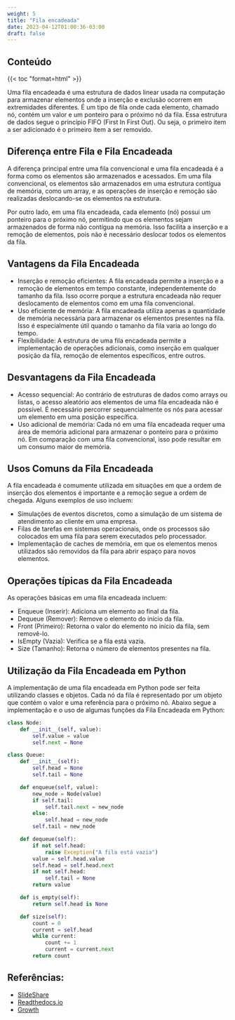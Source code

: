 ```yaml
---
weight: 5
title: "Fila encadeada"
date: 2023-04-12T01:00:36-03:00
draft: false
---
```

<!--    Documentação - Fila
Grupo:      Hugo Leonardo Viana
            Jairo Pedro Santana
            Mateus Borges e Guimarães
            Willy Brener Alves Oliveira-->
<h2> Conteúdo </h2>
{{< toc "format=html" >}}


Uma fila encadeada é uma estrutura de dados linear usada na computação para armazenar elementos onde a inserção e exclusão ocorrem em extremidades diferentes. É um tipo de fila onde cada elemento, chamado nó, contém um valor e um ponteiro para o próximo nó da fila. Essa estrutura de dados segue o princípio FIFO (First In First Out). Ou seja, o primeiro item a ser adicionado é o primeiro item a ser removido.

## Diferença entre Fila e Fila Encadeada

A diferença principal entre uma fila convencional e uma fila encadeada é a forma como os elementos são armazenados e acessados. Em uma fila convencional, os elementos são armazenados em uma estrutura contígua de memória, como um array, e as operações de inserção e remoção são realizadas deslocando-se os elementos na estrutura.

Por outro lado, em uma fila encadeada, cada elemento (nó) possui um ponteiro para o próximo nó, permitindo que os elementos sejam armazenados de forma não contígua na memória. Isso facilita a inserção e a remoção de elementos, pois não é necessário deslocar todos os elementos da fila.

## Vantagens da Fila Encadeada

- Inserção e remoção eficientes: A fila encadeada permite a inserção e a remoção de elementos em tempo constante, independentemente do tamanho da fila. Isso ocorre porque a estrutura encadeada não requer deslocamento de elementos como em uma fila convencional.
- Uso eficiente de memória: A fila encadeada utiliza apenas a quantidade de memória necessária para armazenar os elementos presentes na fila. Isso é especialmente útil quando o tamanho da fila varia ao longo do tempo.
- Flexibilidade: A estrutura de uma fila encadeada permite a implementação de operações adicionais, como inserção em qualquer posição da fila, remoção de elementos específicos, entre outros.

## Desvantagens da Fila Encadeada

- Acesso sequencial: Ao contrário de estruturas de dados como arrays ou listas, o acesso aleatório aos elementos de uma fila encadeada não é possível. É necessário percorrer sequencialmente os nós para acessar um elemento em uma posição específica.
- Uso adicional de memória: Cada nó em uma fila encadeada requer uma área de memória adicional para armazenar o ponteiro para o próximo nó. Em comparação com uma fila convencional, isso pode resultar em um consumo maior de memória.

## Usos Comuns da Fila Encadeada

A fila encadeada é comumente utilizada em situações em que a ordem de inserção dos elementos é importante e a remoção segue a ordem de chegada. Alguns exemplos de uso incluem:

- Simulações de eventos discretos, como a simulação de um sistema de atendimento ao cliente em uma empresa.
- Filas de tarefas em sistemas operacionais, onde os processos são colocados em uma fila para serem executados pelo processador.
- Implementação de caches de memória, em que os elementos menos utilizados são removidos da fila para abrir espaço para novos elementos.

## Operações típicas da Fila Encadeada

As operações básicas em uma fila encadeada incluem:

- Enqueue (Inserir): Adiciona um elemento ao final da fila.
- Dequeue (Remover): Remove o elemento do início da fila.
- Front (Primeiro): Retorna o valor do elemento no início da fila, sem removê-lo.
- IsEmpty (Vazia): Verifica se a fila está vazia.
- Size (Tamanho): Retorna o número de elementos presentes na fila.

## Utilização da Fila Encadeada em Python

A implementação de uma fila encadeada em Python pode ser feita utilizando classes e objetos. Cada nó da fila é representado por um objeto que contém o valor e uma referência para o próximo nó. Abaixo segue a implementação e o uso de algumas funções da Fila Encadeada em Python:

```python
class Node:
    def __init__(self, value):
        self.value = value
        self.next = None

class Queue:
    def __init__(self):
        self.head = None
        self.tail = None

    def enqueue(self, value):
        new_node = Node(value)
        if self.tail:
            self.tail.next = new_node
        else:
            self.head = new_node
        self.tail = new_node

    def dequeue(self):
        if not self.head:
            raise Exception("A fila está vazia")
        value = self.head.value
        self.head = self.head.next
        if not self.head:
            self.tail = None
        return value

    def is_empty(self):
        return self.head is None

    def size(self):
        count = 0
        current = self.head
        while current:
            count += 1
            current = current.next
        return count
```

## Referências:

- [SlideShare](https://pt.slideshare.net/FabianaLorenzi1/filas-encadeadas)
- [Readthedocs.io](https://aprendacompy.readthedocs.io/pt/latest/capitulo_19.html)
- [Growth](https://growthdev.com.br/programacao/estruturas-de-dados-listas-filas-pilhas-conjuntos-arvores-e-tabela-espelhadas/)
